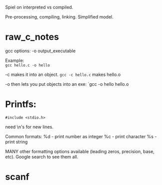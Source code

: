 Spiel on interpreted vs compiled.

Pre-processing, compiling, linking.  Simplified model.

# raw_c_notes
gcc options:
-o output_executable

Example:  
`gcc hello.c -o hello`

-c makes it into an object.
`gcc -c hello.c` makes hello.o

-o then lets you put objects into an exe:
`gcc -o hello hello.o

# Printfs:
```#include <stdio.h>```

need \n's for new lines.

Common formats:
%d - print number as integer
%c - print character
%s - print string

MANY other formatting options available (leading zeros, precision, base, etc).  Google search to see them all.


# scanf
